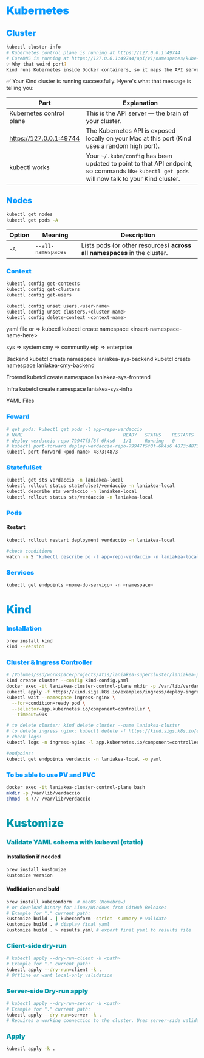 # <span style="color:#0099FF; font-weight: bolder;">Kubernetes</span>

## <span style="color:#0099FF; font-weight: bolder;">Cluster</span>

```bash
kubectl cluster-info
# Kubernetes control plane is running at https://127.0.0.1:49744
# CoreDNS is running at https://127.0.0.1:49744/api/v1/namespaces/kube-system/services/kube-dns:dns/proxy
💡 Why that weird port?
Kind runs Kubernetes inside Docker containers, so it maps the API server port from inside the container to a random local port (e.g., 49744) on your machine
```

✅ Your Kind cluster is running successfully.
Hyere's what that message is telling you:

| Part                     | Explanation                                                                                                                                   |
| ------------------------ | --------------------------------------------------------------------------------------------------------------------------------------------- |
| Kubernetes control plane | This is the API server — the brain of your cluster.                                                                                           |
| https://127.0.0.1:49744  | The Kubernetes API is exposed locally on your Mac at this port (Kind uses a random high port).                                                |
| kubectl works            | Your `~/.kube/config` has been updated to point to that API endpoint, so commands like `kubectl get pods` will now talk to your Kind cluster. |

## <span style="color:#0099FF; font-weight: bolder;">Nodes</span>

```bash
kubectl get nodes
kubectl get pods -A
```

| Option | Meaning            | Description                                                               |
| ------ | ------------------ | ------------------------------------------------------------------------- |
| `-A`   | `--all-namespaces` | Lists pods (or other resources) **across all namespaces** in the cluster. |

### <span style="color:#0099FF; font-weight: bolder;">Context</span>

```bash
kubectl config get-contexts
kubectl config get-clusters
kubectl config get-users

kubectl config unset users.<user-name>
kubectl config unset clusters.<cluster-name>
kubectl config delete-context <context-name>
```

yaml file or => kubectl kubectl create namespace &lt;insert-namespace-name-here&gt;

sys => system
cmy => community
etp => enterprise

Backend
kubetcl create namespace laniakea-sys-backend
kubetcl create namespace laniakea-cmy-backend

Frotend
kubetcl create namespace laniakea-sys-frontend

Infra
kubetcl create namespace laniakea-sys-infra

YAML Files

### <span style="color:#0099FF; font-weight: bolder;">Foward</span>

```bash
# get pods: kubectl get pods -l app=repo-verdaccio
# NAME                                     READY   STATUS    RESTARTS   AGE
# deploy-verdaccio-repo-79947f5f8f-6k4s6   1/1     Running   0          3m
# kubectl port-forward deploy-verdaccio-repo-79947f5f8f-6k4s6 4873:4873
kubectl port-forward <pod-name> 4873:4873
```

### <span style="color:#0099FF; font-weight: bolder;">StatefulSet</span>

```bash
kubectl get sts verdaccio -n laniakea-local
kubectl rollout status statefulset/verdaccio -n laniakea-local
kubectl describe sts verdaccio -n laniakea-local
kubectl rollout status sts/verdaccio -n laniakea-local

```

### <span style="color:#0099FF; font-weight: bolder;">Pods</span>

#### Restart

```bash
kubectl rollout restart deployment verdaccio -n laniakea-local

#check conditions
watch -n 5 "kubectl describe po -l app=repo-verdaccio -n laniakea-local"
```

### <span style="color:#0099FF; font-weight: bolder;">Services</span>

```bash
kubectl get endpoints <nome-do-serviço> -n <namespace>
```

# <span style="color:#0099DD; font-weight: bolder;">Kind</span>

### <span style="color:#0099FF; font-weight: bolder;">Installation</span>

```bash
brew install kind
kind --version
```

### <span style="color:#0099FF; font-weight: bolder;">Cluster & Ingress Controller</span>

```bash
# /Volumes/ssd/workspace/projects/atis/laniakea-supercluster/laniakea-platform/infrastructure/k8s/kind
kind create cluster --config kind-config.yaml
docker exec -it laniakea-cluster-control-plane mkdir -p /var/lib/verdaccio
kubectl apply -f https://kind.sigs.k8s.io/examples/ingress/deploy-ingress-nginx.yaml
kubectl wait --namespace ingress-nginx \
  --for=condition=ready pod \
  --selector=app.kubernetes.io/component=controller \
  --timeout=90s

# to delete cluster: kind delete cluster --name laniakea-cluster
# to delete ingress nginx: kubectl delete -f https://kind.sigs.k8s.io/examples/ingress/deploy-ingress-nginx.yaml
# check logs:
kubectl logs -n ingress-nginx -l app.kubernetes.io/component=controller

#endpoins:
kubectl get endpoints verdaccio -n laniakea-local -o yaml
```

### <span style="color:#0099FF; font-weight: bolder;">To be able to use PV and PVC</span>
```bash
docker exec -it laniakea-cluster-control-plane bash
mkdir -p /var/lib/verdaccio
chmod -R 777 /var/lib/verdaccio
```



# <span style="color:#0099AA; font-weight: bolder;">Kustomize</span>

### <span style="color:#0099AA; font-weight: bolder;">Validate YAML schema with kubeval (static)</span>

#### Installation if needed

```bash
brew install kustomize
kustomize version
```

#### Vadlidation and buld

```bash
brew install kubeconform  # macOS (Homebrew)
# or download binary for Linux/Windows from GitHub Releases
# Example for "." current path:
kustomize build . | kubeconform -strict -summary # validate
kustomize build . # display final yaml
kustomize build . > results.yaml # export final yaml to results file
```

### <span style="color:#0099AA; font-weight: bolder;">Client-side dry-run</span>

```bash
# kubectl apply --dry-run=client -k <path>
# Example for "." current path:
kubectl apply --dry-run=client -k .
# Offline or want local-only validation
```

### <span style="color:#0099AA; font-weight: bolder;">Server-side Dry-run apply</span>

```bash
# kubectl apply --dry-run=server -k <path>
# Example for "." current path:
kubectl apply --dry-run=server -k .
# Requires a working connection to the cluster. Uses server-side validation.
```

### <span style="color:#0099AA; font-weight: bolder;">Apply</span>

```bash
kubectl apply -k .
```

<!--
control-plane
core-dns



Some kubernetes resources abbreviations:
* all
* certificatesigningrequests (aka 'csr')
* componentstatuses (aka 'cs')
* configmaps (aka 'cm')
* daemonsets (aka 'ds')
* deployments (aka 'deploy')
* endpoints (aka 'ep')
* events (aka 'ev')
* horizontalpodautoscalers (aka 'hpa')
* ingresses (aka 'ing')
* limitranges (aka 'limits')
* namespaces (aka 'ns')
* networkpolicies
* nodes (aka 'no')
* persistentvolumeclaims (aka 'pvc')
* persistentvolumes (aka 'pv')
* pods (aka 'po')
* poddisruptionbudgets (aka 'pdb')
* podsecuritypolicies (aka 'psp')
* replicasets (aka 'rs')
* replicationcontrollers (aka 'rc')
* resourcequotas (aka 'quota')
* serviceaccounts (aka 'sa')
* services (aka 'svc')

COMMANDS

#Contexts

kubectl config get-contexts
kubectl config rename-context <old-name> <new-name>




Pods

📌 1. Verificar eventos de OOMKilled para vários pods
kubectl describe pod -l "application=service-product" -n apps | grep -i oom

📌 4. Verificar logs de pods que podem ter sido OOMKilled
kubectl logs -l "application=service-product" -n apps --all-containers=true --previous | grep -i oom




📌 7. Se o pod foi Evicted (Expulso do nó)
kubectl get events --sort-by=.metadata.creationTimestamp -n apps | grep -i evict


kubectl -n apps get secret service-configuration -o jsonpath="{.data['SEC_MIGRATED_DATASOURCE_JDBC_URL']}" | base64 --decode
![image](https://github.com/user-attachments/assets/6621c693-231f-4ef3-98b2-6646abb77bf3)



#logs
kubectl logs -f -l "application=service-product,pod-template-hash=76cc4ddd8f" --all-containers=true -n apps --max-log-requests=12
kubectl logs -f -l "application=service-product,pod-template-hash=76cc4ddd8f" --all-containers=true -n apps --max-log-requests=12 | grep '{' | jq 'select(.severity == "ERROR")'
kubectl logs -l "application=service-configuration" -n apps --follow | jq --unbuffered --color-output | grep --color=always -E 'ERROR|WARN|INFO|$'



#CHECK
Google

https://cloud.google.com/kubernetes-engine/docs/how-to/cluster-access-for-kubectl

gcloud components update




Contexts
kubectl config get-contexts
kubectl config rename-context CONTEXT_NAME NEW_NAME

kubectl config rename-context gke_mms-bsp-branded-service-p-1337_europe-west4_prod gke_prod
kubectl config rename-context gke_mms-bsp-branded-service-d-1337_europe-west4-a_dev gke_dev

kubectl config current-context

kubectl config use-context 



PODs

Logs
https://kubernetes.io/docs/reference/kubectl/generated/kubectl_logs/
https://www.gooksu.com/kubectl-jq/

kubectl logs --since=1h -n bsp 
kubectl logs -f -l "app.kubernetes.io/name=online-order-bsp-app" --all-containers=true -n bsp



Secrets
kubectl get secrets -A
kubectl get secret -n bsp sp-credentials -o yaml


useful flux commands:
# Flux
kubectl get helmrelease -n bsp
kubectl delete helmrelease -n bsp support
flux reconcile kustomization --with-source apps


*** kubefwd
https://github.com/txn2/kubefwd


CHECK DEPLOY
watch -n 5 "kubectl get po -n bsp --sort-by=.metadata.creationTimestamp | tail -n +2 | sort -r"
watch -n 5 "kubectl get po -n bsp --sort-by=.metadata.creationTimestamp"
watch -n 300 "kubectl get po -n bsp --sort-by=.metadata.creationTimestamp"![image](https://github.com/user-attachments/assets/ad8fedd2-8460-454f-84c1-56828725e102)




Arion-Bridge

POD_NAME=$(kubectl get pods -l "app.kubernetes.io/name=arion-bridge-bsp-app" -n bsp -o jsonpath='{.items[0].metadata.name}')


Connect  IT
kubectl exec -it $POD_NAME -n bsp -- /bin/bash

Deploy
k scale deployment/online-order-bsp-app --replicas=1


Pods
kubectl get pods -l "app.kubernetes.io/name=arion-bridge-bsp-app" -n bsp
kubectl get pods -l "app.kubernetes.io/name=arion-bridge-bsp-app" -n bsp -o jsonpath='{.items[0].metadata.name}'

kubectl describepods -l "app.kubernetes.io/name=arion-bridge-bsp-app" -n bsp


logs
kubectl logs -f -l "app.kubernetes.io/name=arion-bridge-bsp-app" --all-containers=true -n bsp


port-forward [brew install socat***]
kubectl port-forward pod/$POD_NAME 38081:8081 -n bsp


port-forward-grpc
kubectl port-forward pod/arion-bridge-bsp-app-7c7cc77cc7-gqmvh 38080:8080 -n bsp &
socat TCP-LISTEN:38080,reuseaddr,fork TCP:localhost:38080

flux
flux get all -n bsp
kubectl -n flux-system logs deployment/helm-controller
flux reconcile kustomization -n flux-system apps\n\n

grpcurl [Debian Linux]
VERSION=$(curl -s https://api.github.com/repos/fullstorydev/grpcurl/releases/latest | grep tag_name | cut -d '"' -f 4)
curl -L https://github.com/fullstorydev/grpcurl/releases/download/${VERSION}/grpcurl_${VERSION#v}_linux_x86_64.tar.gz | tar -xz
sudo mv grpcurl /usr/local/bin/

grpcurl -plaintext -import-path /tests -proto work_order_service.proto -d @ localhost:8081 WorkOrderService/ManageWorkOrder < test-create-order-idempotence.json

telnet
apt update
apt install nano
apt install telnet
![image](https://github.com/user-attachments/assets/799f81f6-aab4-4eca-843d-8fa63f2ec106)



###GPC <<<<<<<<<<<<<<<<<<<<<<<<<<<<<
projects
gcloud projects list


config
gcloud config list
gcloud config set project
gcloud config get-value project

account

gcloud config list account
gcloud auth list
gcloud auth login
gcloud config set account ferreiraad@mediamarkt.es
gcloud config unset account
gcloud auth application default-login

serviceAccounts
gcloud pubsub subscriptions list \
  --impersonate-service-account=service-configuration@mms-spm-spm-services-i-a8vk.iam.gserviceaccount.com \
  --format="table(name,topic,projectId)"

>> across projects
gcloud pubsub subscriptions list --impersonate-service-account=<SERVICE_ACCOUNT_EMAIL> --format="table(name,topic,projectId)"
gcloud pubsub subscriptions list --impersonate-service-account=service-configuration@mms-spm-spm-services-i-a8vk.iam.gserviceaccount.com --format="table(name,topic,projectId)"

for project in $(gcloud projects list --format="value(projectId)"); do echo "Checking project: $project" gcloud pubsub subscriptions list \ 
  --impersonate-service-account=service-configuration@mms-spm-spm-services-i-a8vk.iam.gserviceaccount.com \ 
  --project="$project" \ 
  --format="table(name,topic,projectId)" 
Done


Container Registry
gcloud container images list --repository gcr.io/$(gcloud config get-value project)/<REPO-NAME>

Artifacty Registry
gcloud artifacts repositories list
gcloud artifacts docker images list europe-west4-docker.pkg.dev/mms-spm-spm-services-i-a8vk/spm-services/service-product --sort-by="~UPDATE_TIME"![image](https://github.com/user-attachments/assets/3a07ff86-cc36-4951-badb-6b6c5fc79a5e)


gcloud projects list
gcloud config set project mms-spm-spm-services-p-c2hk     spm-services-prod             986857658775
gcloud config set project <PROJECT_ID>
gcloud config get-value project




CloudSQL
database: spm-db-int
user: postgres
Pass: m2WyJhAKvlFIVhXISxCQRJR3






list instances: gcloud sql instances list --filter="databaseVersion:POSTGRES*"
gcloud sql connect spm-instance-int --user=postgres


INT
database: spm-db-int
user: postgres
Pass: m2WyJhAKvlFIVhXISxCQRJR3cd
cloud-sql-proxy --address 0.0.0.0 --port 5432 mms-spm-spm-services-i-a8vk:europe-west4:spm-instance-int


QA

database: spm-db-qa
user: postgres

Pass: oSttSHLBUbLLCQIbLWeTMb8S
cloud-sql-proxy --address 0.0.0.0 --port 5432 mms-spm-spm-services-q-i9pm:europe-west4:spm-instance-qa

Kubernetes
INT: gcloud container clusters get-credentials spm-cluster --region europe-west4 --project mms-spm-spm-services-i-a8vk
	QA: gcloud container clusters get-credentials spm-cluster --region europe-west4-b --project mms-spm-spm-services-q-i9pm

Context
RENAME:  k config rename-contextgke_mms-spm-spm-services-q-i9pm_europe-west4-b_spm-cluster spm-cluster-qa


PROD
gcloud config set project mms-spm-spm-services-i-a8vk
gcloud container clusters get-credentials spm-cluster --region europe-west4 --project mms-spm-spm-services-p-c2hk
kubectl -n apps get secret service-product -o jsonpath="{.data['SEC_MIGRATED_DATASOURCE_JDBC_URL']}" | base64 --decode

cloud-sql-proxy --address 0.0.0.0 --port 5432 mms-spm-spm-services-p-c2hk:europe-west4:spm-instance-prod
OFaAvgKbgXdqkA9gdvCjrnBT









Emulator
https://cloud.google.com/pubsub/docs/emulator
https://github.com/ferreiraad/pubsubctl
pubsubctl list -p local --host localhost:8681
pubsubctl -p local --host localhost:8681 create -t v1.full-export -s subscription-v1.full-export
pubsubctl -p local --host localhost:8681 create -t v1.categorized-products-full-export topic -s subscription-v1.categorized-products-full-export
pubsubctl -p local --host localhost:8681 create -t v1.category-changes topic -s subscription-v1.category-changes
pubsubctl -p local --host localhost:8681 create -t v1.categorized-products-changes topic -s subscription-v1.categorized-products-changes


pubsubctl -p local --host localhost:8681 delete -t v1.full-export -s subscription-v1.full-export
pubsubctl -p local --host localhost:8681 delete -t v1.categorized-products-full-export topic -s subscription-v1.categorized-products-full-export
pubsubctl -p local --host localhost:8681 delete -t v1.category-changes topic -s subscription-v1.category-changes
pubsubctl -p local --host localhost:8681 delete -t v1.categorized-products-changes topic -s subscription-v1.categorized-products-changes



pubsubctl -p local --host localhost:8681 publish -t v1.full-export -m "$(cat /Users/ferreiraad/Desktop/subscription-v1.full-export/2025-03-04_17-07-41-187878000.v1.subscription-v1.full-export.json | jq -c .)"
pubsubctl -p local --host localhost:8681 receive -s subscription-v1.full-export 

pubsubctl -p local --host localhost:8681 publish -t  v1.categorized-products-full-export topic -m "$(cat /Users/ferreiraad/Desktop/subscription-v1.categorized-products-full-export/2025-03-14_17-17-42-519162000.subscription-v1.subscription-v1.category-changes.json | jq -c .)"
pubsubctl -p local --host localhost:8681 receive -s subscription-v1.categorized-products-full-export

pubsubctl -p local --host localhost:8681 publish -t  v1.category-changes topic -m "$(cat /Users/ferreiraad/Desktop/subscription-v1.category-changes/2025-03-14_17-17-42-519162000.subscription-v1.category-changes.json | jq -c .)"
pubsubctl -p local --host localhost:8681 receive -s subscription-v1.category-changes
![image](https://github.com/user-attachments/assets/1ac7211e-3d72-48e5-893e-6528c24b078a)


INT
gcloud pubsub topics publish projects/wzgg6ddthibk/topics/warrantyScheduler --message="{\"initial\": true}" \
  --impersonate-service-account=service-configuration@mms-spm-spm-services-i-a8vk.iam.gserviceaccount.com

QA
gcloud pubsub topics publish projects/pkipsyeitnqk/topics/warrantyScheduler --message="{\"initial\": true}" \
  --impersonate-service-account=service-configuration@mms-spm-spm-services-i-a8vk.iam.gserviceaccount.com![image](https://github.com/user-attachments/assets/d63a9635-6cde-445d-98d0-07ae6e15ca21)



*** kubefwd
https://github.com/txn2/kubefwd


-->
